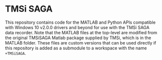 # TMSi SAGA #

This repository contains code for the MATLAB and Python APIs compatible with Windows 10 v2.0.0 drivers and beyond for use with the TMSi SAGA data recorder.
Note that the MATLAB files at the top-level are modified from the original TMSiSAGA Matlab package supplied by TMSi, which is in the MATLAB folder. These files are custom versions that can be used directly if this repository is added as a submodule to a workspace with the name `+TMSiSAGA`. 